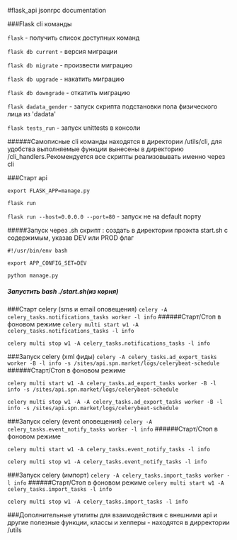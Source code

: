 #flask_api jsonrpc documentation

###Flask cli команды

`flask` - получить список доступных команд

`flask db current` - версия миграции

`flask db migrate` - произвести миграцию

`flask db upgrade` - накатить миграцию

`flask db downgrade` - откатить миграцию

`flask dadata_gender` - запуск скрипта подстановки пола физического лица из 'dadata'

`flask tests_run` - запуск unittests в консоли

######Cамописные cli команды находятся в директории /utils/cli, для удобства выполняемые функции вынесены в директорию /cli_handlers.Рекомендуется все скрипты реализовывать именно через cli

###Cтарт api

`export FLASK_APP=manage.py`

`flask run`

`flask run --host=0.0.0.0 --port=80` - запуск не на default порту

#####Запуск через .sh скрипт : создать в директории проэкта start.sh с содержимым, указав DEV или PROD флаг

`#!/usr/bin/env bash`

 `export APP_CONFIG_SET=DEV`
 
 `python manage.py`
 
##### Запустить bash ./start.sh(из корня)

###Старт celery (sms и email оповещения)
`celery -A celery_tasks.notifications_tasks worker -l info`
######Старт/Стоп в фоновом режиме
`celery multi start w1 -A celery_tasks.notifications_tasks -l info`

`celery multi stop w1 -A celery_tasks.notifications_tasks -l info`

###Запуск celery (xml фиды)
`celery -A celery_tasks.ad_export_tasks worker -B -l info -s /sites/api.spn.market/logs/celerybeat-schedule`
######Старт/Стоп в фоновом режиме

`celery multi start w1 -A celery_tasks.ad_export_tasks worker -B -l info -s /sites/api.spn.market/logs/celerybeat-schedule`

`celery multi stop w1 -A -A celery_tasks.ad_export_tasks worker -B -l info -s /sites/api.spn.market/logs/celerybeat-schedule`

###Запуск celery (event оповещения)
`celery -A celery_tasks.event_notify_tasks worker -l info`
######Старт/Стоп в фоновом режиме

`celery multi start w1 -A celery_tasks.event_notify_tasks -l info`

`celery multi stop w1 -A celery_tasks.event_notify_tasks -l info`

###Запуск celery (импорт)
`celery -A celery_tasks.import_tasks worker -l info`
######Старт/Стоп в фоновом режиме
`celery multi start w1 -A celery_tasks.import_tasks -l info`

`celery multi stop w1 -A celery_tasks.import_tasks -l info`

###Дополнительные утилиты для взаимодействия с внешними api и другие полезные функции, классы и хелперы - находятся в дирректории /utils

